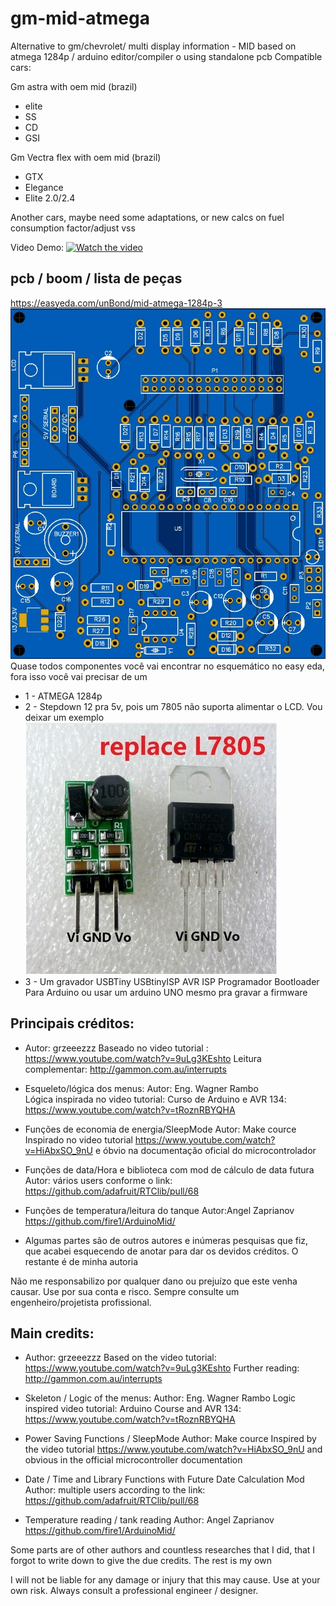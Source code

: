 # gm-mid-atmega
Alternative to gm/chevrolet/ multi display information - MID based on atmega 1284p / arduino editor/compiler o using standalone pcb
Compatible cars:

Gm astra with oem mid (brazil)
* elite
* SS
* CD
* GSI

Gm Vectra flex with oem mid (brazil)
* GTX
* Elegance
* Elite 2.0/2.4

Another cars, maybe need some adaptations, or new calcs on fuel consumption factor/adjust vss

Video Demo:
[![Watch the video](http://i3.ytimg.com/vi/AK_T6fzSQlk/hqdefault.jpg)](https://youtu.be/AK_T6fzSQlk)


## pcb / boom / lista de peças
https://easyeda.com/unBond/mid-atmega-1284p-3
![gm-mid-atmega](https://raw.githubusercontent.com/unBond/gm-mid-atmega/master/pcb_beta.jpg)
Quase todos componentes você vai encontrar no esquemático no easy eda, fora isso você vai precisar 
de um

* 1 - ATMEGA 1284p
* 2 - Stepdown 12 pra 5v, pois um 7805 não suporta alimentar o LCD. Vou deixar um exemplo
![gm-mid-atmega](https://raw.githubusercontent.com/unBond/gm-mid-atmega/master/dd4012-65-40v-p-5v-step-down-dcdc-substituto-7805-D_NQ_NP_904249-MLB27779427662_072018-F.jpg)
* 3 - Um gravador USBTiny USBtinyISP AVR ISP Programador Bootloader Para Arduino ou usar um arduino UNO mesmo pra gravar a firmware

## Principais créditos:

* Autor: grzeeezzz
Baseado no video tutorial : https://www.youtube.com/watch?v=9uLg3KEshto
Leitura complementar: http://gammon.com.au/interrupts

* Esqueleto/lógica dos menus: 
Autor: Eng. Wagner Rambo  
Lógica inspirada no video tutorial: Curso de Arduino e AVR 134: https://www.youtube.com/watch?v=tRoznRBYQHA

* Funções de economia de energia/SleepMode
Autor: Make cource
Inspirado no video tutorial https://www.youtube.com/watch?v=HiAbxSO_9nU e óbvio na documentação oficial do microcontrolador

* Funções de data/Hora e biblioteca com mod de cálculo de data futura 
Autor: vários users conforme o link:
https://github.com/adafruit/RTClib/pull/68

* Funções de temperatura/leitura do tanque
Autor:Angel Zaprianov 
https://github.com/fire1/ArduinoMid/

* Algumas partes são de outros autores e inúmeras pesquisas que fiz, que acabei esquecendo de anotar para dar os devidos créditos.
O restante é de minha autoria

Não me responsabilizo por qualquer dano ou prejuízo que este venha causar.
Use por sua conta e risco. Sempre consulte um engenheiro/projetista profissional.

## Main credits:

* Author: grzeeezzz
Based on the video tutorial: https://www.youtube.com/watch?v=9uLg3KEshto
Further reading: http://gammon.com.au/interrupts

* Skeleton / Logic of the menus:
Author: Eng. Wagner Rambo
Logic inspired video tutorial: Arduino Course and AVR 134: https://www.youtube.com/watch?v=tRoznRBYQHA

* Power Saving Functions / SleepMode
Author: Make cource
Inspired by the video tutorial https://www.youtube.com/watch?v=HiAbxSO_9nU and obvious in the official microcontroller documentation

* Date / Time and Library Functions with Future Date Calculation Mod
Author: multiple users according to the link:
https://github.com/adafruit/RTClib/pull/68

* Temperature reading / tank reading
Author: Angel Zaprianov
https://github.com/fire1/ArduinoMid/

Some parts are of other authors and countless researches that I did, that I forgot to write down to give the due credits.
The rest is my own

I will not be liable for any damage or injury that this may cause.
Use at your own risk. Always consult a professional engineer / designer.


